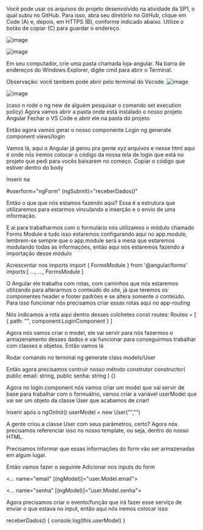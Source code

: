 
Você pode usar os arquivos do projeto desenvolvido
na atividade da SP1, o qual subiu no GitHub. Para
isso, abra seu diretório no GitHub, clique em Code (A)
e, depois, em HTTPS (B), conforme indicado abaixo.
Utilize o botão de copiar (C) para guardar o endereço.

![image](https://github.com/CTM-SENAI-134/Pc-Frameworks/assets/144062335/9d71005f-4dae-452c-9ca2-dc3f0353f870)


![image](https://github.com/CTM-SENAI-134/Pc-Frameworks/assets/144062335/831312e0-7c7b-4809-8a06-01d785b0901f)

Em seu computador, crie uma pasta chamada loja-angular.
Na barra de endereços do Windows Explorer, digite cmd para
abrir o Terminal.

Observação: você tambem pode abrir pelo terminal do Vscode.
![image](https://github.com/CTM-SENAI-134/Pc-Frameworks/assets/144062335/94176477-8dc8-4b7d-bebd-5740b88a04b2)

 
![image](https://github.com/CTM-SENAI-134/Pc-Frameworks/assets/144062335/3ec6ff02-cc48-4554-b70f-7d7d61bc0927)

(caso n rode o ng new de alguém pesquisar o comando set execution policy)
Agora vamos abrir a pasta onde está instalado o nosso projeto Angular
Fechar o VS Code e abrir ele na pasta do projeto


Então agora vamos gerar o nosso componente Login
ng generate component views/login

Vamos lá, aqui o Angular já gerou pra gente xyz arquivos e nesse html aqui é onde nós
iremos colocar o código da nossa tela de login que está no projeto que pedi para vocês
baixarem no começo.
Copiar o código que estiver dentro do body


Inserir na <form>

#userform="ngForm" (ngSubmit)="receberDados()"

Então o que que nós estamos fazendo aqui?
Essa é a estrutura que utilizaremos para estarmos vinculando a inserção e o envio de
uma informação.


E ai para trabalharmos com o formulário nós utilizamos o módulo chamado Forms
Module e tudo isso estaremos configurando aqui no app.module, lembrem-se sempre
que o app.module será a mesa que estaremos modulando todas as informações, então
aqui nós estaremos fazendo a importação desse módulo

Acrescentar nos imports
import { FormsModule } from '@angular/forms'
imports:[
...,
...,
FormsModule
]

O Angular ele trabalha com rotas, com caminhos que nós estaremos utilizando para
alterarmos o conteúdo do site, já que teremos os componentes header e footer padrões
e se altera somente o conteúdo. Para isso funcionar nós precisamos criar essas rotas
aqui no app-routing

Nós indicamos a rota aqui dentro desses colchetes
const routes: Routes = [
{ path: "", component:LoginComponent }
]


Agora nós vamos criar o model, ele vai servir para nós fazermos o armazenamento
desses dados e vai funcionar para conseguirmos trabalhar com classes e objetos.
Então vamos lá

Rodar comando no terminal
ng generate class models/User

Então agora precisamos contruir nosso método construtor
constructor(
public email: string,
public senha: string
) {}

Agora no login.component nós vamos criar um model que vai servir de base para
trabalhar com o formuálrio, vamos criar a variável userModel que vai ser um objeto da
classe User que acabamos de criar!

Inserir após o ngOnInit()
userModel = new User("","")


A gente criou a classe User com seus parâmetros, certo?
Agora nós precisamos referenciar isso no nosso template, ou seja, dentro do nosso
HTML.

Precisamos informar que essas informações do form vão ser armazenadas em algum
lugar.

Então vamos fazer o seguinte
Adicionar nos inputs do form

<... name="email" [(ngModel)]="user.Model.email">

<... name="senha" [(ngModel)]="user.Model.senha">


Agora precisamos criar o evento/função que irá fazer esse serviço de enviar o que
estava no input,
então aqui nós iremos colocar isso


receberDados() {
console.log(this.userModel)
}

